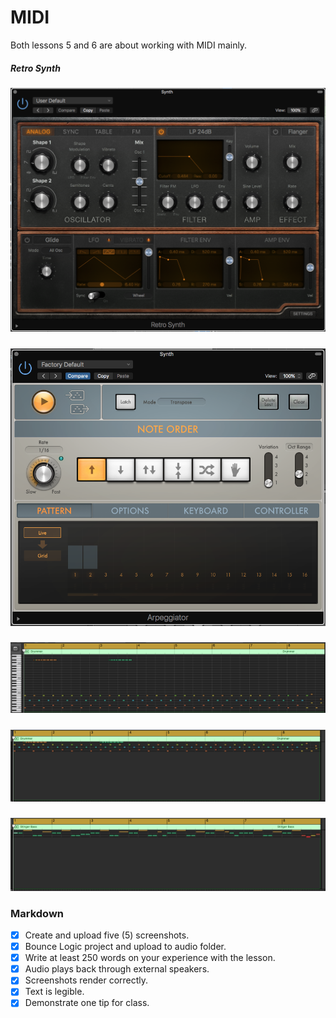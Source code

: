 # MIDI
Both lessons 5 and 6 are about working with MIDI mainly.



##### Retro Synth
![overview](/Images/z1.png)
#####
![overview](/Images/z2.png)
#####
![overview](/Images/z6.png)
#####
![overview](/Images/z4.png)
#####
![overview](/Images/z5.png)











### Markdown
- [x] Create and upload five (5) screenshots.
- [x] Bounce Logic project and upload to audio folder.
- [x] Write at least 250 words on your experience with the lesson.
- [x] Audio plays back through external speakers.
- [x] Screenshots render correctly.
- [x] Text is legible.
- [x] Demonstrate one tip for class.
